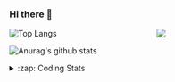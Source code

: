 ### Hi there 👋

<!--
**tao8687/tao8687** is a ✨ _special_ ✨ repository because its `README.md` (this file) appears on your GitHub profile.

Here are some ideas to get you started:

- 🔭 I’m currently working on ...
- 🌱 I’m currently learning ...
- 👯 I’m looking to collaborate on ...
- 🤔 I’m looking for help with ...
- 💬 Ask me about ...
- 📫 How to reach me: ...
- 😄 Pronouns: ...
- ⚡ Fun fact: ...
-->

<img align='right' src="https://media.giphy.com/media/M9gbBd9nbDrOTu1Mqx/giphy.gif" width="240">

  
![Top Langs](https://github-readme-stats.vercel.app/api/top-langs/?username=tao8687&layout=compact&title_color=23238E&text_color=A67D3D)

![Anurag's github stats](https://github-readme-stats.vercel.app/api?username=tao8687&show_icons=true&&text_color=A67D3D&title_color=23238E&show_icons=false&count_private=true&hide=stars)

<details>
  <summary>:zap: Coding Stats</summary>
  <br>
    
<!--START_SECTION:waka-->
![Code Time](http://img.shields.io/badge/Code%20Time-1%2C018%20hrs%2059%20mins-blue)

![Profile Views](http://img.shields.io/badge/Profile%20Views-0-blue)

**🐱 My GitHub Data** 

> 📦 1.5 MB Used in GitHub's Storage 
 > 
> 🏆 85 Contributions in the Year 2023
 > 
> 🚫 Not Opted to Hire
 > 
> 📜 50 Public Repositories 
 > 
> 🔑 23 Private Repositories 
 > 
**I'm an Early 🐤** 

```text
🌞 Morning                953 commits         █████████████████████░░░░   82.30 % 
🌆 Daytime                84 commits          ██░░░░░░░░░░░░░░░░░░░░░░░   07.25 % 
🌃 Evening                117 commits         ███░░░░░░░░░░░░░░░░░░░░░░   10.10 % 
🌙 Night                  4 commits           ░░░░░░░░░░░░░░░░░░░░░░░░░   00.35 % 
```
📅 **I'm Most Productive on Wednesday** 

```text
Monday                   167 commits         ████░░░░░░░░░░░░░░░░░░░░░   14.42 % 
Tuesday                  154 commits         ███░░░░░░░░░░░░░░░░░░░░░░   13.30 % 
Wednesday                220 commits         █████░░░░░░░░░░░░░░░░░░░░   19.00 % 
Thursday                 145 commits         ███░░░░░░░░░░░░░░░░░░░░░░   12.52 % 
Friday                   163 commits         ████░░░░░░░░░░░░░░░░░░░░░   14.08 % 
Saturday                 159 commits         ███░░░░░░░░░░░░░░░░░░░░░░   13.73 % 
Sunday                   150 commits         ███░░░░░░░░░░░░░░░░░░░░░░   12.95 % 
```


📊 **This Week I Spent My Time On** 

```text
🕑︎ Time Zone: Asia/Shanghai

💬 Programming Languages: 
C                        31 hrs 18 mins      ███████████████████░░░░░░   74.54 % 
C++                      3 hrs 56 mins       ██░░░░░░░░░░░░░░░░░░░░░░░   09.40 % 
Text                     2 hrs 27 mins       █░░░░░░░░░░░░░░░░░░░░░░░░   05.84 % 
Makefile                 1 hr 17 mins        █░░░░░░░░░░░░░░░░░░░░░░░░   03.09 % 
Bash                     1 hr 1 min          █░░░░░░░░░░░░░░░░░░░░░░░░   02.43 % 

🔥 Editors: 
VS Code                  42 hrs              █████████████████████████   100.00 % 

🐱‍💻 Projects: 
vc0768                   34 hrs 37 mins      █████████████████████░░░░   82.43 % 
sylixOS                  3 hrs 18 mins       ██░░░░░░░░░░░░░░░░░░░░░░░   07.86 % 
vc0768-beta              1 hr 48 mins        █░░░░░░░░░░░░░░░░░░░░░░░░   04.29 % 
ts0845_rtthread          55 mins             █░░░░░░░░░░░░░░░░░░░░░░░░   02.19 % 
VC0768_platform_rtthread 46 mins             ░░░░░░░░░░░░░░░░░░░░░░░░░   01.83 % 

💻 Operating System: 
Linux                    42 hrs              █████████████████████████   100.00 % 
```

**I Mostly Code in Python** 

```text
Python                   9 repos             ████████░░░░░░░░░░░░░░░░░   30.00 % 
C++                      8 repos             ███████░░░░░░░░░░░░░░░░░░   26.67 % 
JavaScript               2 repos             ██░░░░░░░░░░░░░░░░░░░░░░░   06.67 % 
Batchfile                1 repo              █░░░░░░░░░░░░░░░░░░░░░░░░   03.33 % 
HTML                     1 repo              █░░░░░░░░░░░░░░░░░░░░░░░░   03.33 % 
```



**Timeline**

![Lines of Code chart](https://raw.githubusercontent.com/tao8687/tao8687/master/assets/bar_graph.png)


 Last Updated on 24/03/2023 01:22:55 UTC
<!--END_SECTION:waka-->
</details>
